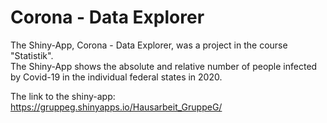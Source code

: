 # Corona - Data Explorer

The Shiny-App, Corona - Data Explorer, was a project in the course "Statistik". <br>
The Shiny-App shows the absolute and relative number of people infected by Covid-19 in the individual federal states in 2020.

The link to the shiny-app: https://gruppeg.shinyapps.io/Hausarbeit_GruppeG/
